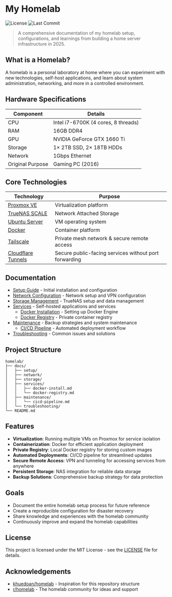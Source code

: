 # My Homelab

![License](https://img.shields.io/github/license/megamp15/homelab)
![Last Commit](https://img.shields.io/github/last-commit/megamp15/homelab)

> A comprehensive documentation of my homelab setup, configurations, and learnings from building a home server infrastructure in 2025.

## What is a Homelab?

A homelab is a personal laboratory at home where you can experiment with new technologies, self-host applications, and learn about system administration, networking, and more in a controlled environment.

## Hardware Specifications

| Component | Details |
|-----------|---------|
| CPU | Intel i7-6700K (4 cores, 8 threads) |
| RAM | 16GB DDR4 |
| GPU | NVIDIA GeForce GTX 1660 Ti |
| Storage | 1× 2TB SSD, 2× 18TB HDDs |
| Network | 1Gbps Ethernet |
| Original Purpose | Gaming PC (2016) |

## Core Technologies

| Technology | Purpose |
|------------|---------|
| [Proxmox VE](https://www.proxmox.com/en/proxmox-ve) | Virtualization platform |
| [TrueNAS SCALE](https://www.truenas.com/truenas-scale/) | Network Attached Storage |
| [Ubuntu Server](https://ubuntu.com/server) | VM operating system |
| [Docker](https://www.docker.com/) | Container platform |
| [Tailscale](https://tailscale.com/) | Private mesh network & secure remote access |
| [Cloudflare Tunnels](https://www.cloudflare.com/products/tunnel/) | Secure public-facing services without port forwarding |

## Documentation

- [Setup Guide](docs/setup/README.md) - Initial installation and configuration
- [Network Configuration](docs/network/README.md) - Network setup and VPN configuration
- [Storage Management](docs/storage/README.md) - TrueNAS setup and data management
- [Services](docs/services/README.md) - Self-hosted applications and services
  - [Docker Installation](docs/services/docker-install.md) - Setting up Docker Engine
  - [Docker Registry](docs/services/docker-registry.md) - Private container registry
- [Maintenance](docs/maintenance/README.md) - Backup strategies and system maintenance
  - [CI/CD Pipeline](docs/maintenance/cicd-pipeline.md) - Automated deployment workflow
- [Troubleshooting](docs/troubleshooting/README.md) - Common issues and solutions

## Project Structure

```
homelab/
├── docs/
│   ├── setup/
│   ├── network/
│   ├── storage/
│   ├── services/
│   │   ├── docker-install.md
│   │   └── docker-registry.md
│   ├── maintenance/
│   │   └── cicd-pipeline.md
│   └── troubleshooting/
└── README.md
```

## Features

- **Virtualization**: Running multiple VMs on Proxmox for service isolation
- **Containerization**: Docker for efficient application deployment
- **Private Registry**: Local Docker registry for storing custom images
- **Automated Deployments**: CI/CD pipeline for streamlined updates
- **Secure Remote Access**: VPN and tunneling for accessing services from anywhere
- **Persistent Storage**: NAS integration for reliable data storage
- **Backup Solutions**: Comprehensive backup strategy for data protection

## Goals

- Document the entire homelab setup process for future reference
- Create a reproducible configuration for disaster recovery
- Share knowledge and experiences with the homelab community
- Continuously improve and expand the homelab capabilities

## License

This project is licensed under the MIT License - see the [LICENSE](LICENSE) file for details.

## Acknowledgements

- [khuedoan/homelab](https://github.com/khuedoan/homelab) - Inspiration for this repository structure
- [r/homelab](https://www.reddit.com/r/homelab/) - The homelab community for ideas and support